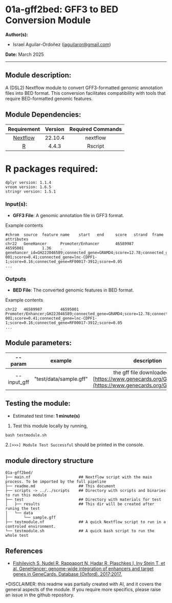 # 01a-gff2bed: GFF3 to BED Conversion Module
**Author(s):**

* Israel Aguilar-Ordoñez (iaguilaror@gmail.com)

**Date:** March 2025  

---

## Module description:  

A (DSL2) Nextflow module to convert GFF3-formatted genomic annotation files into BED format. This conversion facilitates compatibility with tools that require BED-formatted genomic features.

## Module Dependencies:
| Requirement | Version  | Required Commands |
|:---------:|:--------:|:-------------------:|
| [Nextflow](https://www.nextflow.io/docs/latest/getstarted.html) | 22.10.4 | nextflow |
| [R](https://www.r-project.org/) | 4.4.3 | Rscript |

# R packages required:

```
dplyr version: 1.1.4
vroom version: 1.6.5
stringr version: 1.5.1
```

### Input(s):

- **GFF3 File**: A genomic annotation file in GFF3 format.

Example contents  
```
#chrom  source  feature name    start   end     score   strand  frame   attributes
chr22   GeneHancer      Promoter/Enhancer       46589987        46595001        1.36    .       .       genehancer_id=GH22J046589;connected_gene=GRAMD4;score=12.78;connected_gene=TBC1D22A;score=4.32;connected_gene=CERK;score=2.47;connected_gene=MK280393;score=0.45;connected_gene=AB372664-001;score=0.41;connected_gene=lnc-CDPF1-1;score=0.16;connected_gene=RF00017-3912;score=0.05
...

```

### Outputs

- **BED File**: The converted genomic features in BED format.

Example contents  
```
chr22   46589987        46595001        Promoter/Enhancer;GH22J046589;connected_gene=GRAMD4;score=12.78;connected_gene=TBC1D22A;score=4.32;connected_gene=CERK;score=2.47;connected_gene=MK280393;score=0.45;connected_gene=AB372664-001;score=0.41;connected_gene=lnc-CDPF1-1;score=0.16;connected_gene=RF00017-3912;score=0.05
...

```

## Module parameters:

| --param | example  | description |
|:---------:|:--------:|:-------------------:|
| --input_gff | "test/data/sample.gff" | the gff file downloaded from [https://www.genecards.org/Guide/Datasets](https://www.genecards.org/Guide/Datasets) |

## Testing the module:

* Estimated test time:  **1 minute(s)**  

1. Test this module locally by running,
```
bash testmodule.sh
```

2.`[>>>] Module Test Successful` should be printed in the console.  

## module directory structure

````
01a-gff2bed/
├── main.nf                     ## Nextflow script with the main process. To be imported by the full pipeline 
├── readme.md                   ## This document
├── scripts -> ../../scripts    ## Directory with scripts and binaries to run this module
├── test                        ## Directory with materials for test
│   ├── results                 ## This dir will be created after runing the test
│   └── data
│       └── sample.gff
├── testmodule.nf               ## A quick Nextflow script to run in a controled environment.
└── testmodule.sh               ## A quick bash script to run the whole test
````

## References
* [Fishilevich S, Nudel R, Rappaport N, Hadar R, Plaschkes I, Iny Stein T, et al. GeneHancer: genome-wide integration of enhancers and target genes in GeneCards. Database (Oxford). 2017;2017.](https://doi.org/10.1093/database/bax028)

*DISCLAIMER: this readme was partially created with AI, and it covers the general aspects of the module. If you require more specifics, please raise an issue in the github repository.  
